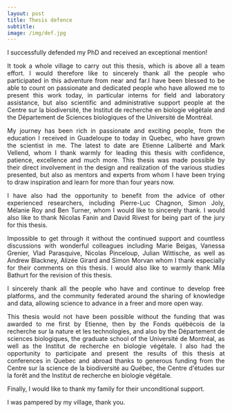 ```yaml
---
layout: post
title: Thesis defence
subtitle:
image: /img/def.jpg
---
```

<div style="text-align: justify">
I successfully defended my PhD and received an exceptional mention!

It took a whole village to carry out this thesis, which is above all a team effort. I would therefore like to sincerely thank all the people who participated in this adventure from near and far.I have been blessed to be able to count on passionate and dedicated people who have allowed me to present this work today, in particular interns for field and laboratory assistance, but also scientific and administrative support people at the Centre sur la biodiversité, the Institut de recherche en biologie végétale and the Département de Sciences biologiques of the Université de Montréal.  

My journey has been rich in passionate and exciting people, from the education I received in Guadeloupe to today in Quebec, who have grown the scientist in me. The latest to date are Etienne Laliberté and Mark Vellend, whom I thank warmly for leading this thesis with confidence, patience, excellence and much more. This thesis was made possible by their direct involvement in the design and realization of the various studies presented, but also as mentors and experts from whom I have been trying to draw inspiration and learn for more than four years now.  

I have also had the opportunity to benefit from the advice of other experienced researchers, including Pierre-Luc Chagnon, Simon Joly, Mélanie Roy and Ben Turner, whom I would like to sincerely thank. I would also like to thank Nicolas Fanin and David Rivest for being part of the jury for this thesis.  

Impossible to get through it without the continued support and countless discussions with wonderful colleagues including Marie Beigas, Vanessa Grenier, Vlad Parasquive, Nicolas Pinceloup, Julian Wittische, as well as Andrew Blackney, Alizée Girard and Simon Morvan whom I thank especially for their comments on this thesis. I would also like to warmly thank Mila Bathurt for the revision of this thesis.  

I sincerely thank all the people who have and continue to develop free platforms, and the community federated around the sharing of knowledge and data, allowing science to advance in a freer and more open way.  

This thesis would not have been possible without the funding that was awarded to me first by Etienne, then by the Fonds québécois de la recherche sur la nature et les technologies, and also by the Département de sciences biologiques, the graduate school of the Université de Montréal, as well as the Institut de recherche en biologie végétale. I also had the opportunity to participate and present the results of this thesis at conferences in Quebec and abroad thanks to generous funding from the Centre sur la science de la biodiversité au Québec, the Centre d'études sur la forêt and the Institut de recherche en biologie végétale.  

Finally, I would like to thank my family for their unconditional support.  

I was pampered by my village, thank you.
</div>
